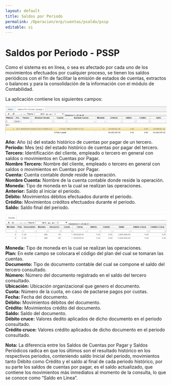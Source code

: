 ```yaml
---
layout: default
title: Saldos por Periodo
permalink: /Operacion/erp/cuentas/psaldo/pssp
editable: si
---
```


# Saldos por Periodo - PSSP

Como el sistema es en línea, o sea es afectado por cada uno de los movimientos efectuados por cualquier proceso, se tienen los saldos periódicos con el fin de facilitar la emisión de estados de cuentas, extractos o balances y para la consolidación de la información con el módulo de Contabilidad.  

La aplicación contiene los siguientes campos:  

![](PSSP1.png)

**Año:** Año (s) del estado histórico de cuentas por pagar de un tercero.  
**Periodo:** Mes (es) del estado histórico de cuentas por pagar del tercero.  
**Tercero:** Identificación del cliente, empleado o  tercero en general con saldos o movimientos en Cuentas por Pagar.  
**Nombre Tercero:** Nombre del cliente, empleado o tercero en general con saldos o movimientos en Cuentas por Pagar.  
**Cuenta:** Cuenta contable donde reside la operación.  
**Nombre Cuenta:** Nombre de la cuenta contable donde reside la operación.  
**Moneda:** Tipo de moneda en la cual se realizan las operaciones.  
**Anterior:** Saldo al iniciar el periodo.  
**Débito:** Movimientos débitos efectuados durante el periodo.  
**Crédito:** Movimientos créditos efectuados durante el periodo.  
**Saldo:** Saldo final del periodo.  


![](PSSP2.png)

**Moneda:** Tipo de moneda en la cual se realizan las operaciones.  
**Plan:** En este campo se colocara el código del plan del cual se tomaran las cuentas.  
**Documento:** Tipo de documento contable del cual se compone el saldo del tercero consultado.  
**Número:** Número del documento registrado en el saldo del tercero consultado.  
**Ubicación:** Ubicación organizacional que genero el documento.  
**Cuota:** Número de la cuota, en caso de pactarse pagos por cuotas.  
**Fecha:** Fecha del documento.  
**Débito:** Movimientos débitos del documento.  
**Crédito:** Movimientos crédito del documento.  
**Saldo:** Saldo del documento.  
**Débito cruce:** Valores dedito aplicados de dicho documento en el periodo consultado.  
**Crédito cruce:** Valores crédito aplicados de dicho documento en el periodo consultado.  

**Nota:** La diferencia entre los Saldos de Cuentas por Pagar y Saldos Periódicos radica en que los últimos son el resultado histórico en los respectivos periodos, conteniendo saldo Inicial del periodo, movimientos tanto Débito como Crédito y el saldo al final de cada periodo histórico, por su parte los saldos de cuentas por pagar, es el saldo actualizado, que contiene los movimientos más inmediatos al momento de la consulta, lo que se conoce como  “Saldo en Línea”.

